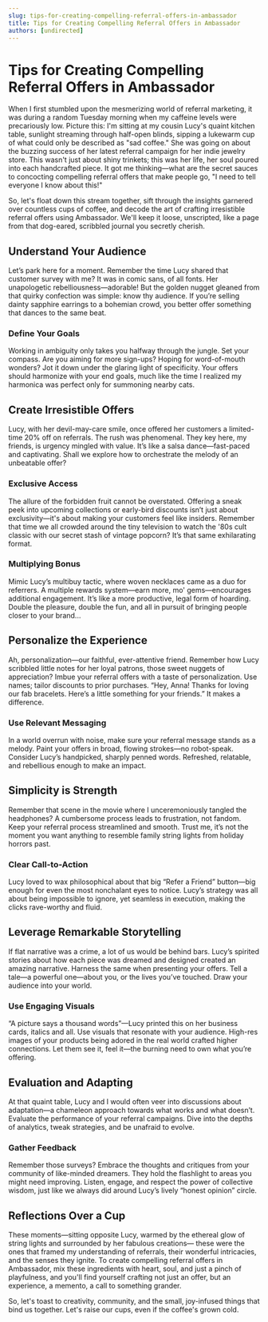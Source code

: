 ```yaml
---
slug: tips-for-creating-compelling-referral-offers-in-ambassador
title: Tips for Creating Compelling Referral Offers in Ambassador
authors: [undirected]
---
```



# Tips for Creating Compelling Referral Offers in Ambassador

When I first stumbled upon the mesmerizing world of referral marketing, it was during a random Tuesday morning when my caffeine levels were precariously low. Picture this: I'm sitting at my cousin Lucy's quaint kitchen table, sunlight streaming through half-open blinds, sipping a lukewarm cup of what could only be described as "sad coffee." She was going on about the buzzing success of her latest referral campaign for her indie jewelry store. This wasn't just about shiny trinkets; this was her life, her soul poured into each handcrafted piece. It got me thinking—what are the secret sauces to concocting compelling referral offers that make people go, "I need to tell everyone I know about this!" 

So, let's float down this stream together, sift through the insights garnered over countless cups of coffee, and decode the art of crafting irresistible referral offers using Ambassador. We'll keep it loose, unscripted, like a page from that dog-eared, scribbled journal you secretly cherish. 

## Understand Your Audience

Let’s park here for a moment. Remember the time Lucy shared that customer survey with me? It was in comic sans, of all fonts. Her unapologetic rebelliousness—adorable! But the golden nugget gleaned from that quirky confection was simple: know thy audience. If you’re selling dainty sapphire earrings to a bohemian crowd, you better offer something that dances to the same beat.

### Define Your Goals

Working in ambiguity only takes you halfway through the jungle. Set your compass. Are you aiming for more sign-ups? Hoping for word-of-mouth wonders? Jot it down under the glaring light of specificity. Your offers should harmonize with your end goals, much like the time I realized my harmonica was perfect only for summoning nearby cats.

## Create Irresistible Offers

Lucy, with her devil-may-care smile, once offered her customers a limited-time 20% off on referrals. The rush was phenomenal. They key here, my friends, is urgency mingled with value. It’s like a salsa dance—fast-paced and captivating. Shall we explore how to orchestrate the melody of an unbeatable offer?

### Exclusive Access

The allure of the forbidden fruit cannot be overstated. Offering a sneak peek into upcoming collections or early-bird discounts isn’t just about exclusivity—it's about making your customers feel like insiders. Remember that time we all crowded around the tiny television to watch the '80s cult classic with our secret stash of vintage popcorn? It’s that same exhilarating format. 

### Multiplying Bonus

Mimic Lucy’s multibuy tactic, where woven necklaces came as a duo for referrers. A multiple rewards system—earn more, mo' gems—encourages additional engagement. It’s like a more productive, legal form of hoarding. Double the pleasure, double the fun, and all in pursuit of bringing people closer to your brand...

## Personalize the Experience

Ah, personalization—our faithful, ever-attentive friend. Remember how Lucy scribbled little notes for her loyal patrons, those sweet nuggets of appreciation? Imbue your referral offers with a taste of personalization. Use names; tailor discounts to prior purchases. “Hey, Anna! Thanks for loving our fab bracelets. Here’s a little something for your friends.” It makes a difference.

### Use Relevant Messaging

In a world overrun with noise, make sure your referral message stands as a melody. Paint your offers in broad, flowing strokes—no robot-speak. Consider Lucy’s handpicked, sharply penned words. Refreshed, relatable, and rebellious enough to make an impact.

## Simplicity is Strength

Remember that scene in the movie where I unceremoniously tangled the headphones? A cumbersome process leads to frustration, not fandom. Keep your referral process streamlined and smooth. Trust me, it’s not the moment you want anything to resemble family string lights from holiday horrors past. 

### Clear Call-to-Action

Lucy loved to wax philosophical about that big “Refer a Friend” button—big enough for even the most nonchalant eyes to notice. Lucy’s strategy was all about being impossible to ignore, yet seamless in execution, making the clicks rave-worthy and fluid.

## Leverage Remarkable Storytelling

If flat narrative was a crime, a lot of us would be behind bars. Lucy’s spirited stories about how each piece was dreamed and designed created an amazing narrative. Harness the same when presenting your offers. Tell a tale—a powerful one—about you, or the lives you’ve touched. Draw your audience into your world.

### Use Engaging Visuals

“A picture says a thousand words”—Lucy printed this on her business cards, italics and all. Use visuals that resonate with your audience. High-res images of your products being adored in the real world crafted higher connections. Let them see it, feel it—the burning need to own what you’re offering.

## Evaluation and Adapting

At that quaint table, Lucy and I would often veer into discussions about adaptation—a chameleon approach towards what works and what doesn’t. Evaluate the performance of your referral campaigns. Dive into the depths of analytics, tweak strategies, and be unafraid to evolve.

### Gather Feedback

Remember those surveys? Embrace the thoughts and critiques from your community of like-minded dreamers. They hold the flashlight to areas you might need improving. Listen, engage, and respect the power of collective wisdom, just like we always did around Lucy’s lively “honest opinion” circle.

## Reflections Over a Cup

These moments—sitting opposite Lucy, warmed by the ethereal glow of string lights and surrounded by her fabulous creations— these were the ones that framed my understanding of referrals, their wonderful intricacies, and the senses they ignite. To create compelling referral offers in Ambassador, mix these ingredients with heart, soul, and just a pinch of playfulness, and you'll find yourself crafting not just an offer, but an experience, a memento, a call to something grander.

So, let's toast to creativity, community, and the small, joy-infused things that bind us together. Let's raise our cups, even if the coffee's grown cold.